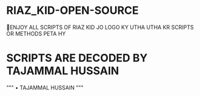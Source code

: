 # RIAZ_KID-OPEN-SOURCE
🤣ENJOY ALL SCRIPTS OF RIAZ KID JO LOGO KY UTHA UTHA KR SCRIPTS OR METHODS PETA HY
# SCRIPTS ARE DECODED BY TAJAMMAL HUSSAIN

"""
• TAJAMMAL HUSSAIN
"""
